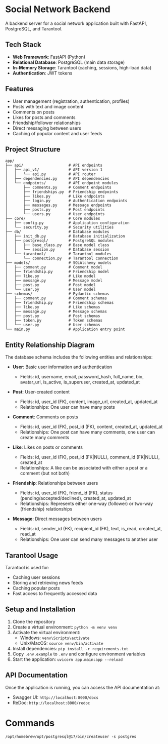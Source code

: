 # Social Network Backend

A backend server for a social network application built with FastAPI, PostgreSQL, and Tarantool.

## Tech Stack

- **Web Framework**: FastAPI (Python)
- **Relational Database**: PostgreSQL (main data storage)
- **In-Memory Storage**: Tarantool (caching, sessions, high-load data)
- **Authentication**: JWT tokens

## Features

- User management (registration, authentication, profiles)
- Posts with text and image content
- Comments on posts
- Likes for posts and comments
- Friendship/follower relationships
- Direct messaging between users
- Caching of popular content and user feeds

## Project Structure

```
app/
├── api/                    # API endpoints
│   ├── api_v1/             # API version 1
│   │   └── api.py          # API router
│   ├── dependencies.py     # API dependencies
│   └── endpoints/          # API endpoint modules
│       ├── comments.py     # Comment endpoints
│       ├── friendships.py  # Friendship endpoints
│       ├── likes.py        # Like endpoints
│       ├── login.py        # Authentication endpoints
│       ├── messages.py     # Message endpoints
│       ├── posts.py        # Post endpoints
│       └── users.py        # User endpoints
├── core/                   # Core modules
│   ├── config.py           # Application configuration
│   └── security.py         # Security utilities
├── db/                     # Database modules
│   ├── init_db.py          # Database initialization
│   ├── postgresql/         # PostgreSQL modules
│   │   ├── base_class.py   # Base model class
│   │   └── session.py      # Database session
│   └── tarantool/          # Tarantool modules
│       └── connection.py   # Tarantool connection
├── models/                 # SQLAlchemy models
│   ├── comment.py          # Comment model
│   ├── friendship.py       # Friendship model
│   ├── like.py             # Like model
│   ├── message.py          # Message model
│   ├── post.py             # Post model
│   └── user.py             # User model
├── schemas/                # Pydantic schemas
│   ├── comment.py          # Comment schemas
│   ├── friendship.py       # Friendship schemas
│   ├── like.py             # Like schemas
│   ├── message.py          # Message schemas
│   ├── post.py             # Post schemas
│   ├── token.py            # Token schemas
│   └── user.py             # User schemas
└── main.py                 # Application entry point
```

## Entity Relationship Diagram

The database schema includes the following entities and relationships:

- **User**: Basic user information and authentication
  - Fields: id, username, email, password_hash, full_name, bio, avatar_url, is_active, is_superuser, created_at, updated_at
  
- **Post**: User-created content
  - Fields: id, user_id (FK), content, image_url, created_at, updated_at
  - Relationships: One user can have many posts

- **Comment**: Comments on posts
  - Fields: id, user_id (FK), post_id (FK), content, created_at, updated_at
  - Relationships: One post can have many comments, one user can create many comments

- **Like**: Likes on posts or comments
  - Fields: id, user_id (FK), post_id (FK|NULL), comment_id (FK|NULL), created_at
  - Relationships: A like can be associated with either a post or a comment (but not both)

- **Friendship**: Relationships between users
  - Fields: id, user_id (FK), friend_id (FK), status (pending/accepted/declined), created_at, updated_at
  - Relationships: Represents either one-way (follower) or two-way (friendship) relationships

- **Message**: Direct messages between users
  - Fields: id, sender_id (FK), recipient_id (FK), text, is_read, created_at, read_at
  - Relationships: One user can send many messages to another user

## Tarantool Usage

Tarantool is used for:

- Caching user sessions
- Storing and retrieving news feeds
- Caching popular posts
- Fast access to frequently accessed data

## Setup and Installation

1. Clone the repository
2. Create a virtual environment: `python -m venv venv`
3. Activate the virtual environment:
   - Windows: `venv\Scripts\activate`
   - Unix/MacOS: `source venv/bin/activate`
4. Install dependencies: `pip install -r requirements.txt`
5. Copy `.env.example` to `.env` and configure environment variables
6. Start the application: `uvicorn app.main:app --reload`

## API Documentation

Once the application is running, you can access the API documentation at:
- Swagger UI: `http://localhost:8000/docs`
- ReDoc: `http://localhost:8000/redoc`

# Commands
`/opt/homebrew/opt/postgresql@17/bin/createuser -s postgres`